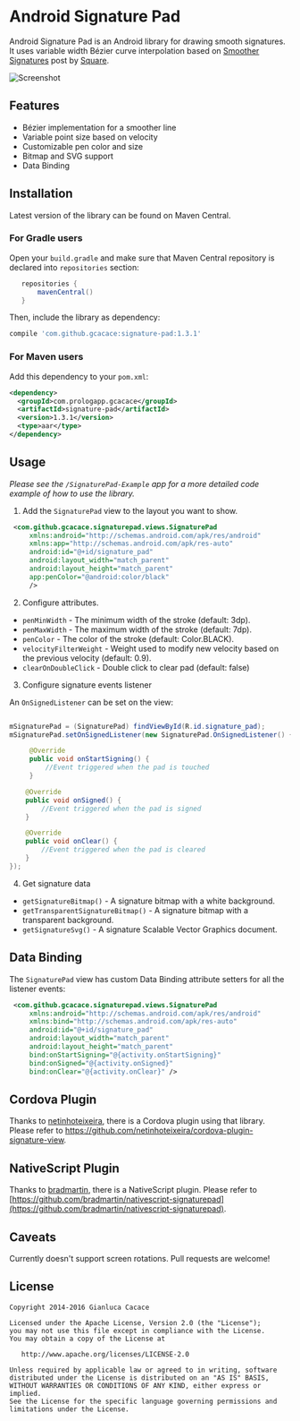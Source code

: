 Android Signature Pad
====================

Android Signature Pad is an Android library for drawing smooth signatures. It uses variable width Bézier curve interpolation based on [Smoother Signatures](http://corner.squareup.com/2012/07/smoother-signatures.html) post by [Square](https://squareup.com).

![Screenshot](https://github.com/gcacace/android-signaturepad/raw/master/header.png)

## Features
 * Bézier implementation for a smoother line
 * Variable point size based on velocity
 * Customizable pen color and size
 * Bitmap and SVG support
 * Data Binding

## Installation

Latest version of the library can be found on Maven Central.

### For Gradle users

Open your `build.gradle` and make sure that Maven Central repository is declared into `repositories` section:
```gradle
   repositories {
       mavenCentral()
   }
```
Then, include the library as dependency:
```gradle
compile 'com.github.gcacace:signature-pad:1.3.1'
```

### For Maven users

Add this dependency to your `pom.xml`:

```xml
<dependency>
  <groupId>com.prologapp.gcacace</groupId>
  <artifactId>signature-pad</artifactId>
  <version>1.3.1</version>
  <type>aar</type>
</dependency>
```

## Usage

*Please see the `/SignaturePad-Example` app for a more detailed code example of how to use the library.*

1. Add the `SignaturePad` view to the layout you want to show.
```xml
 <com.github.gcacace.signaturepad.views.SignaturePad
     xmlns:android="http://schemas.android.com/apk/res/android"
     xmlns:app="http://schemas.android.com/apk/res-auto"
     android:id="@+id/signature_pad"
     android:layout_width="match_parent"
     android:layout_height="match_parent"
     app:penColor="@android:color/black"
     />
```

2. Configure attributes.
 * `penMinWidth` - The minimum width of the stroke (default: 3dp).
 * `penMaxWidth` - The maximum width of the stroke (default: 7dp).
 * `penColor` - The color of the stroke (default: Color.BLACK).
 * `velocityFilterWeight` - Weight used to modify new velocity based on the previous velocity (default: 0.9).
 * `clearOnDoubleClick` - Double click to clear pad (default: false)

3. Configure signature events listener

 An `OnSignedListener` can be set on the view:
 ```java

 mSignaturePad = (SignaturePad) findViewById(R.id.signature_pad);
 mSignaturePad.setOnSignedListener(new SignaturePad.OnSignedListener() {

      @Override
      public void onStartSigning() {
          //Event triggered when the pad is touched
      }

     @Override
     public void onSigned() {
         //Event triggered when the pad is signed
     }

     @Override
     public void onClear() {
         //Event triggered when the pad is cleared
     }
 });
 ```

4. Get signature data
 * `getSignatureBitmap()` - A signature bitmap with a white background.
 * `getTransparentSignatureBitmap()` - A signature bitmap with a transparent background.
 * `getSignatureSvg()` - A signature Scalable Vector Graphics document.

## Data Binding

The `SignaturePad` view has custom Data Binding attribute setters for all the listener events:

```xml
 <com.github.gcacace.signaturepad.views.SignaturePad
     xmlns:android="http://schemas.android.com/apk/res/android"
     xmlns:bind="http://schemas.android.com/apk/res-auto"
     android:id="@+id/signature_pad"
     android:layout_width="match_parent"
     android:layout_height="match_parent"
     bind:onStartSigning="@{activity.onStartSigning}"
     bind:onSigned="@{activity.onSigned}"
     bind:onClear="@{activity.onClear}" />
```

## Cordova Plugin

Thanks to [netinhoteixeira](https://github.com/netinhoteixeira/), there is a Cordova plugin using that library.
Please refer to https://github.com/netinhoteixeira/cordova-plugin-signature-view.

## NativeScript Plugin
Thanks to [bradmartin](https://github.com/bradmartin), there is a NativeScript plugin.
Please refer to [https://github.com/bradmartin/nativescript-signaturepad](https://github.com/bradmartin/nativescript-signaturepad).

## Caveats

Currently doesn't support screen rotations. Pull requests are welcome!

## License

    Copyright 2014-2016 Gianluca Cacace

    Licensed under the Apache License, Version 2.0 (the "License");
    you may not use this file except in compliance with the License.
    You may obtain a copy of the License at

       http://www.apache.org/licenses/LICENSE-2.0

    Unless required by applicable law or agreed to in writing, software
    distributed under the License is distributed on an "AS IS" BASIS,
    WITHOUT WARRANTIES OR CONDITIONS OF ANY KIND, either express or implied.
    See the License for the specific language governing permissions and
    limitations under the License.
